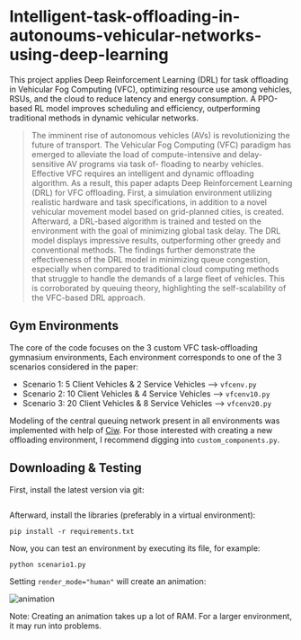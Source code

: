 # Intelligent-task-offloading-in-autonoums-vehicular-networks-using-deep-learning
This project applies Deep Reinforcement Learning (DRL) for task offloading in Vehicular Fog Computing (VFC), optimizing resource use among vehicles, RSUs, and the cloud to reduce latency and energy consumption. A PPO-based RL model improves scheduling and efficiency, outperforming traditional methods in dynamic vehicular networks.

> The imminent rise of autonomous vehicles (AVs) is revolutionizing the future of transport. The Vehicular Fog Computing (VFC) paradigm has emerged to alleviate the load of compute-intensive and delay-sensitive AV programs via task of- floading to nearby vehicles. Effective VFC requires an intelligent and dynamic offloading algorithm. As a result, this paper adapts Deep Reinforcement Learning (DRL) for VFC offloading. First, a simulation environment utilizing realistic hardware and task specifications, in addition to a novel vehicular movement model based on grid-planned cities, is created. Afterward, a DRL-based algorithm is trained and tested on the environment with the goal of minimizing global task delay. The DRL model displays impressive results, outperforming other greedy and conventional methods. The findings further demonstrate the effectiveness of the DRL model in minimizing queue congestion, especially when compared to traditional cloud computing methods that struggle to handle the demands of a large fleet of vehicles. This is corroborated by queuing theory, highlighting the self-scalability of the VFC-based DRL approach.


## Gym Environments
The core of the code focuses on the 3 custom VFC task-offloading gymnasium environments, Each environment corresponds to one of the 3 scenarios considered in the paper:
- Scenario 1: 5 Client Vehicles & 2 Service Vehicles --> `vfcenv.py`
- Scenario 2: 10 Client Vehicles & 4 Service Vehicles --> `vfcenv10.py`
- Scenario 3: 20 Client Vehicles & 8 Service Vehicles --> `vfcenv20.py`
  
Modeling of the central queuing network present in all environments was implemented with help of [Ciw](https://ciw.readthedocs.io/en/latest/). For those interested with creating a new offloading environment, I recommend digging into `custom_components.py`.

## Downloading & Testing
First, install the latest version via git:
```

```
Afterward, install the libraries (preferably in a virtual environment):
```
pip install -r requirements.txt
```
Now, you can test an environment by executing its file, for example:
```
python scenario1.py
```
Setting `render_mode="human"` will create an animation:

![animation](animation.gif)

Note: Creating an animation takes up a lot of RAM. For a larger environment, it may run into problems.

